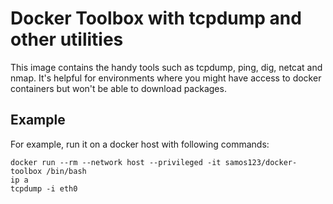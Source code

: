 # Docker Toolbox with tcpdump and other utilities
This image contains the handy tools such as tcpdump, ping, dig, netcat and
nmap. It's helpful for environments where you might have access to docker
containers but won't be able to download packages.

## Example
For example, run it on a docker host with following commands:
```
docker run --rm --network host --privileged -it samos123/docker-toolbox /bin/bash
ip a
tcpdump -i eth0
```
